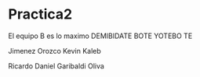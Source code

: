 # Practica2
El equipo B es lo maximo
DEMIBIDATE BOTE YOTEBO TE

Jimenez Orozco Kevin Kaleb

Ricardo Daniel Garibaldi Oliva
